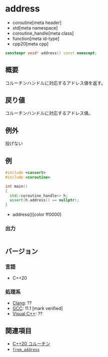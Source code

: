 # address
* coroutine[meta header]
* std[meta namespace]
* coroutine_handle[meta class]
* function[meta id-type]
* cpp20[meta cpp]

```cpp
constexpr void* address() const noexcept;
```

## 概要
コルーチンハンドルに対応するアドレス値を返す。


## 戻り値
コルーチンハンドルに対応するアドレス値。


## 例外
投げない


## 例
```cpp example
#include <cassert>
#include <coroutine>

int main()
{
  std::coroutine_handle<> h;
  assert(h.address() == nullptr);
}
```
* address()[color ff0000]

### 出力
```
```


## バージョン
### 言語
- C++20

### 処理系
- [Clang](/implementation.md#clang): ??
- [GCC](/implementation.md#gcc): 11.1 [mark verified]
- [Visual C++](/implementation.md#visual_cpp): ??


## 関連項目
- [C++20 コルーチン](/lang/cpp20/coroutines.md)
- [`from_address`](from_address.md)
